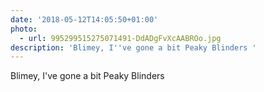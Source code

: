 ```yaml
---
date: '2018-05-12T14:05:50+01:00'
photo:
  - url: 995299515275071491-DdADgFvXcAABROo.jpg
description: 'Blimey, I''ve gone a bit Peaky Blinders '
---
```

Blimey, I've gone a bit Peaky Blinders 
